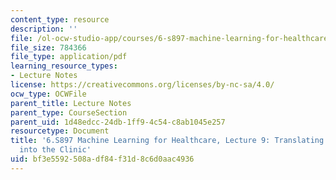 ```yaml
---
content_type: resource
description: ''
file: /ol-ocw-studio-app/courses/6-s897-machine-learning-for-healthcare-spring-2019/bf3e5592508adf84f31d8c6d0aac4936_MIT6_S897S19_lec9.pdf
file_size: 784366
file_type: application/pdf
learning_resource_types:
- Lecture Notes
license: https://creativecommons.org/licenses/by-nc-sa/4.0/
ocw_type: OCWFile
parent_title: Lecture Notes
parent_type: CourseSection
parent_uid: 1d48edcc-24db-1ff9-4c54-c8ab1045e257
resourcetype: Document
title: '6.S897 Machine Learning for Healthcare, Lecture 9: Translating Technology
  into the Clinic'
uid: bf3e5592-508a-df84-f31d-8c6d0aac4936
---
```

